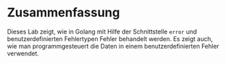 # Zusammenfassung

Dieses Lab zeigt, wie in Golang mit Hilfe der Schnittstelle `error` und benutzerdefinierten Fehlertypen Fehler behandelt werden. Es zeigt auch, wie man programmgesteuert die Daten in einem benutzerdefinierten Fehler verwendet.
